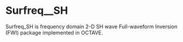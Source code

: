 # Surfreq__SH
Surfreq_SH  is  frequency domain 2-D SH wave  Full-waveform Inversion (FWI) package implemented in OCTAVE.
